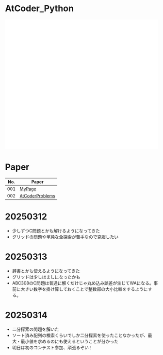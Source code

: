 # AtCoder_Python
![comp](logo_wh.svg)

# Paper
|No.|Paper|
|---|---|
|001|[MyPage](https://atcoder.jp/users/InuDog9520)|
|002|[AtCoderProblems](https://kenkoooo.com/atcoder/#/table/InuDog9520)|

# 20250312
- 少しずつC問題とかも解けるようになってきた
- グリッドの問題や単純な全探索が苦手なので克服したい

# 20250313
- 辞書とかも使えるようになってきた
- グリッドは少しはましになったかも
- ABC308のC問題は普通に解くだけじゃ丸め込み誤差が生じてWAになる。事前に大きい数字を掛け算しておくことで整数部の大小比較をするようにする。

# 20250314
- 二分探索の問題を解いた
- ソート済み配列の検索くらいでしか二分探索を使ったことなかったが、最大・最小値を求めるのにも使えるということが分かった
- 明日は初のコンテスト参加、頑張るぞい！
